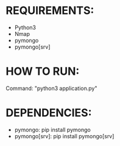 # REQUIREMENTS:
- Python3
- Nmap
- pymongo
- pymongo[srv]


# HOW TO RUN:
  Command: "python3 application.py"


# DEPENDENCIES:
- pymongo: pip install pymongo
- pymongo[srv]: pip install pymongo[srv]
